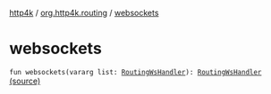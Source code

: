 [http4k](../index.md) / [org.http4k.routing](index.md) / [websockets](./websockets.md)

# websockets

`fun websockets(vararg list: `[`RoutingWsHandler`](-routing-ws-handler/index.md)`): `[`RoutingWsHandler`](-routing-ws-handler/index.md) [(source)](https://github.com/http4k/http4k/blob/master/http4k-core/src/main/kotlin/org/http4k/routing/routing.kt#L60)